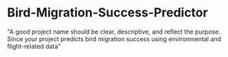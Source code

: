 # Bird-Migration-Success-Predictor
"A good project name should be clear, descriptive, and reflect the purpose. Since your project predicts bird migration success using environmental and flight-related data"
